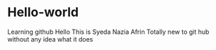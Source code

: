 # Hello-world
Learning github
Hello This is Syeda Nazia Afrin
Totally new to git hub without any idea what it does
